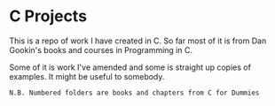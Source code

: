 # C Projects

This is a repo of work I have created in C. So far most of it is from Dan Gookin's books and courses in Programming in C.

Some of it is work I've amended and some is straight up copies of examples. It might be useful to somebody.

`N.B. Numbered folders are books and chapters from C for Dummies`
